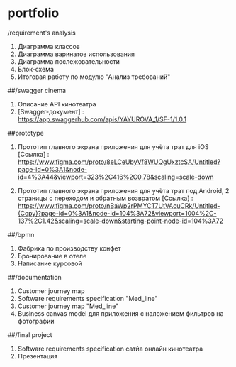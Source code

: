 # portfolio

/requirement's analysis  
1. Диаграмма классов  
2. Диаграмма варинатов использования  
3. Диаграмма послежовательности   
4. Блок-схема  
5. Итоговая работу по модулю "Анализ требований"

##/swagger cinema
 
1. Описание API кинотеатра
2. [Swagger-документ] : https://app.swaggerhub.com/apis/YAYUROVA_1/SF-1/1.0.1

##prototype

1. Прототип главного экрана приложения для учёта трат для iOS
[Cсылка] : https://www.figma.com/proto/8eLCeUbyVf8WUQgUxztcSA/Untitled?page-id=0%3A1&node-id=4%3A44&viewport=323%2C416%2C0.78&scaling=scale-down

2. Прототип главного экрана приложения для учёта трат под Android, 2 страницы с переходом и обратным возвратом [Ссылка] : https://www.figma.com/proto/nBaWp2rPMYCT7UtVAcuCRk/Untitled-(Copy)?page-id=0%3A1&node-id=104%3A72&viewport=1004%2C-137%2C1.42&scaling=scale-down&starting-point-node-id=104%3A72

##/bpmn

1. Фабрика по производству конфет
2. Бронирование в отеле
3. Написание курсовой

##/documentation
 
1. Customer journey map
2. Software requirements specification "Med_line"
3. Customer journey map "Med_line"
4. Business canvas model для приложения с наложением фильтров на фотографии

##/final project
1. Software requirements specification сатйа онлайн кинотеатра  
2. Презентация
